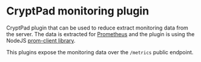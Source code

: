 # CryptPad monitoring plugin

CryptPad plugin that can be used to reduce extract monitoring data from the server. The data is extracted for [Prometheus](https://prometheus.io/) and the plugin is using the NodeJS [prom-client library](https://www.npmjs.com/package/prom-client).

This plugins expose the monitoring data over the `/metrics` public endpoint.
